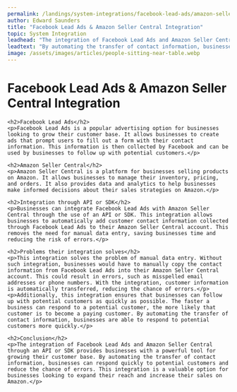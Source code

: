 ```yaml
---
permalink: /landings/system-integrations/facebook-lead-ads/amazon-seller-central
author: Edward Saunders
title: "Facebook Lead Ads & Amazon Seller Central Integration"
topic: System Integration
leadhead: "The integration of Facebook Lead Ads and Amazon Seller Central through an API or SDK provides businesses with a powerful tool for growing their customer base"
leadtext: "By automating the transfer of contact information, businesses can respond quickly to potential customers and reduce the chance of errors. This integration is a valuable option for businesses looking to expand their reach and increase their sales on Amazon."
image: /assets/images/articles/people-sitting-near-table.webp
---
```

<div class="arttext">    <h1>Facebook Lead Ads & Amazon Seller Central Integration</h1>
    
    <h2>Facebook Lead Ads</h2>
    <p>Facebook Lead Ads is a popular advertising option for businesses looking to grow their customer base. It allows businesses to create ads that prompt users to fill out a form with their contact information. This information is then collected by Facebook and can be used by businesses to follow up with potential customers.</p>
    
    <h2>Amazon Seller Central</h2>
    <p>Amazon Seller Central is a platform for businesses selling products on Amazon. It allows businesses to manage their inventory, pricing, and orders. It also provides data and analytics to help businesses make informed decisions about their sales strategies on Amazon.</p>
    
    <h2>Integration through API or SDK</h2>
    <p>Businesses can integrate Facebook Lead Ads with Amazon Seller Central through the use of an API or SDK. This integration allows businesses to automatically add customer contact information collected through Facebook Lead Ads to their Amazon Seller Central account. This removes the need for manual data entry, saving businesses time and reducing the risk of errors.</p>
    
    <h2>Problems their integration solves</h2>
    <p>This integration solves the problem of manual data entry. Without such integration, businesses would have to manually copy the contact information from Facebook Lead Ads into their Amazon Seller Central account. This could result in errors, such as misspelled email addresses or phone numbers. With the integration, customer information is automatically transferred, reducing the chance of errors.</p>
    <p>Additionally, this integration ensures that businesses can follow up with potential customers as quickly as possible. The faster a business can respond to a potential customer, the more likely that customer is to become a paying customer. By automating the transfer of contact information, businesses are able to respond to potential customers more quickly.</p>
    
    <h2>Conclusion</h2>
    <p>The integration of Facebook Lead Ads and Amazon Seller Central through an API or SDK provides businesses with a powerful tool for growing their customer base. By automating the transfer of contact information, businesses can respond quickly to potential customers and reduce the chance of errors. This integration is a valuable option for businesses looking to expand their reach and increase their sales on Amazon.</p>
</div>
